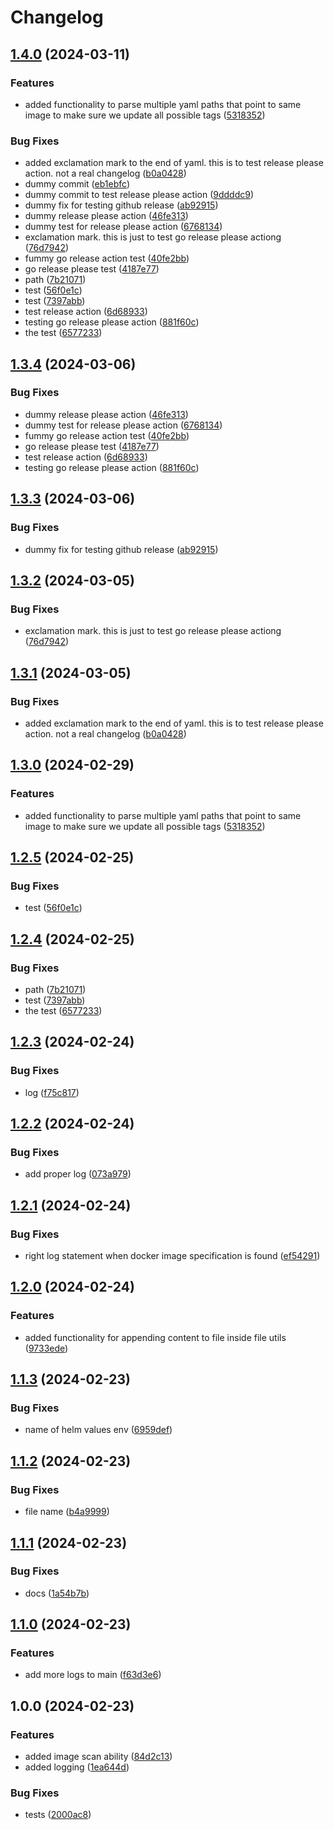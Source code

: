 # Changelog

## [1.4.0](https://github.com/unoplat/unoplat-ci-cd-scripts/compare/image-scan-v1.3.4...image-scan-v1.4.0) (2024-03-11)


### Features

* added functionality to parse multiple yaml paths that point to same image to make sure we update all possible tags ([5318352](https://github.com/unoplat/unoplat-ci-cd-scripts/commit/531835284cddd19ff7462170519a061ba711ce79))


### Bug Fixes

* added exclamation mark to the end of yaml. this is to test release please action. not a real changelog ([b0a0428](https://github.com/unoplat/unoplat-ci-cd-scripts/commit/b0a04280885f0d58e301563b9c1d4ee9cc8d6666))
* dummy commit ([eb1ebfc](https://github.com/unoplat/unoplat-ci-cd-scripts/commit/eb1ebfc4793e6d1175d86db29dc546aab5733552))
* dummy commit to test release please action ([9ddddc9](https://github.com/unoplat/unoplat-ci-cd-scripts/commit/9ddddc9e1950f84528447e62f28d8609322c3d27))
* dummy fix for testing github release ([ab92915](https://github.com/unoplat/unoplat-ci-cd-scripts/commit/ab929158cc084addef7311a1cd5185ecdb54cdc5))
* dummy release please action ([46fe313](https://github.com/unoplat/unoplat-ci-cd-scripts/commit/46fe31377e26ac32309226fe82f8339d4b39db71))
* dummy test for release please action ([6768134](https://github.com/unoplat/unoplat-ci-cd-scripts/commit/67681343e67cdd1048ec522c5e1f8d9a7c427081))
* exclamation mark. this is just to test go release please actiong ([76d7942](https://github.com/unoplat/unoplat-ci-cd-scripts/commit/76d7942f520f9fc3afa8e9abcddfd3e05a78b4cb))
* fummy go release action test ([40fe2bb](https://github.com/unoplat/unoplat-ci-cd-scripts/commit/40fe2bb384fecac92429b1e1d69628ad440fec7f))
* go release please test ([4187e77](https://github.com/unoplat/unoplat-ci-cd-scripts/commit/4187e7764a38fb6156e85a73172df0afa21314ac))
* path ([7b21071](https://github.com/unoplat/unoplat-ci-cd-scripts/commit/7b210713c0f1c51f22e4a2dc653ef28a21d56e56))
* test ([56f0e1c](https://github.com/unoplat/unoplat-ci-cd-scripts/commit/56f0e1c1b2b6ced2581aefab11cb7f5aaf509c74))
* test ([7397abb](https://github.com/unoplat/unoplat-ci-cd-scripts/commit/7397abb74fd6bc54e2dfe3297932aabfb3bdce60))
* test release action ([6d68933](https://github.com/unoplat/unoplat-ci-cd-scripts/commit/6d68933032cd9cf06a955cf61856956f98911360))
* testing go release please action ([881f60c](https://github.com/unoplat/unoplat-ci-cd-scripts/commit/881f60c4bdf2b51692650e004a6e78e22810f940))
* the test ([6577233](https://github.com/unoplat/unoplat-ci-cd-scripts/commit/657723311c937a8b447845de17e1b548ee2fd9b8))

## [1.3.4](https://github.com/unoplat/unoplat-ci-cd-scripts/compare/v1.3.3...v1.3.4) (2024-03-06)


### Bug Fixes

* dummy release please action ([46fe313](https://github.com/unoplat/unoplat-ci-cd-scripts/commit/46fe31377e26ac32309226fe82f8339d4b39db71))
* dummy test for release please action ([6768134](https://github.com/unoplat/unoplat-ci-cd-scripts/commit/67681343e67cdd1048ec522c5e1f8d9a7c427081))
* fummy go release action test ([40fe2bb](https://github.com/unoplat/unoplat-ci-cd-scripts/commit/40fe2bb384fecac92429b1e1d69628ad440fec7f))
* go release please test ([4187e77](https://github.com/unoplat/unoplat-ci-cd-scripts/commit/4187e7764a38fb6156e85a73172df0afa21314ac))
* test release action ([6d68933](https://github.com/unoplat/unoplat-ci-cd-scripts/commit/6d68933032cd9cf06a955cf61856956f98911360))
* testing go release please action ([881f60c](https://github.com/unoplat/unoplat-ci-cd-scripts/commit/881f60c4bdf2b51692650e004a6e78e22810f940))

## [1.3.3](https://github.com/unoplat/unoplat-ci-cd-scripts/compare/v1.3.2...v1.3.3) (2024-03-06)


### Bug Fixes

* dummy fix for testing github release ([ab92915](https://github.com/unoplat/unoplat-ci-cd-scripts/commit/ab929158cc084addef7311a1cd5185ecdb54cdc5))


## [1.3.2](https://github.com/unoplat/unoplat-ci-cd-scripts/compare/v1.3.1...v1.3.2) (2024-03-05)


### Bug Fixes

* exclamation mark. this is just to test go release please actiong ([76d7942](https://github.com/unoplat/unoplat-ci-cd-scripts/commit/76d7942f520f9fc3afa8e9abcddfd3e05a78b4cb))

## [1.3.1](https://github.com/unoplat/unoplat-ci-cd-scripts/compare/v1.3.0...v1.3.1) (2024-03-05)


### Bug Fixes

* added exclamation mark to the end of yaml. this is to test release please action. not a real changelog ([b0a0428](https://github.com/unoplat/unoplat-ci-cd-scripts/commit/b0a04280885f0d58e301563b9c1d4ee9cc8d6666))

## [1.3.0](https://github.com/unoplat/unoplat-ci-cd-scripts/compare/v1.2.5...v1.3.0) (2024-02-29)


### Features

* added functionality to parse multiple yaml paths that point to same image to make sure we update all possible tags ([5318352](https://github.com/unoplat/unoplat-ci-cd-scripts/commit/531835284cddd19ff7462170519a061ba711ce79))

## [1.2.5](https://github.com/unoplat/unoplat-ci-cd-scripts/compare/v1.2.4...v1.2.5) (2024-02-25)


### Bug Fixes

* test ([56f0e1c](https://github.com/unoplat/unoplat-ci-cd-scripts/commit/56f0e1c1b2b6ced2581aefab11cb7f5aaf509c74))

## [1.2.4](https://github.com/unoplat/unoplat-ci-cd-scripts/compare/v1.2.3...v1.2.4) (2024-02-25)


### Bug Fixes

* path ([7b21071](https://github.com/unoplat/unoplat-ci-cd-scripts/commit/7b210713c0f1c51f22e4a2dc653ef28a21d56e56))
* test ([7397abb](https://github.com/unoplat/unoplat-ci-cd-scripts/commit/7397abb74fd6bc54e2dfe3297932aabfb3bdce60))
* the test ([6577233](https://github.com/unoplat/unoplat-ci-cd-scripts/commit/657723311c937a8b447845de17e1b548ee2fd9b8))

## [1.2.3](https://github.com/unoplat/unoplat-ci-cd-scripts/compare/v1.2.2...v1.2.3) (2024-02-24)


### Bug Fixes

* log ([f75c817](https://github.com/unoplat/unoplat-ci-cd-scripts/commit/f75c81778777be8f2e3e7aeb21cc04c6ea512c0a))

## [1.2.2](https://github.com/unoplat/unoplat-ci-cd-scripts/compare/v1.2.1...v1.2.2) (2024-02-24)


### Bug Fixes

* add proper log ([073a979](https://github.com/unoplat/unoplat-ci-cd-scripts/commit/073a9796dcb781e98002a68934bcc1b0136844a2))

## [1.2.1](https://github.com/unoplat/unoplat-ci-cd-scripts/compare/v1.2.0...v1.2.1) (2024-02-24)


### Bug Fixes

* right log statement when docker image specification is found ([ef54291](https://github.com/unoplat/unoplat-ci-cd-scripts/commit/ef542910e5be6079876b91fe6c644e461a56508b))

## [1.2.0](https://github.com/unoplat/unoplat-ci-cd-scripts/compare/v1.1.3...v1.2.0) (2024-02-24)


### Features

* added functionality for appending content to file inside file utils ([9733ede](https://github.com/unoplat/unoplat-ci-cd-scripts/commit/9733edeea94abe0b23d7b3dd979b6206ae1ececf))

## [1.1.3](https://github.com/unoplat/unoplat-ci-cd-scripts/compare/v1.1.2...v1.1.3) (2024-02-23)


### Bug Fixes

* name of helm values env ([6959def](https://github.com/unoplat/unoplat-ci-cd-scripts/commit/6959def35ec1b77d0805e494e3a0a7da72580e36))

## [1.1.2](https://github.com/unoplat/unoplat-ci-cd-scripts/compare/v1.1.1...v1.1.2) (2024-02-23)


### Bug Fixes

* file name ([b4a9999](https://github.com/unoplat/unoplat-ci-cd-scripts/commit/b4a9999a77679bbca4e718facfacf979c7c5c918))

## [1.1.1](https://github.com/unoplat/unoplat-ci-cd-scripts/compare/v1.1.0...v1.1.1) (2024-02-23)


### Bug Fixes

* docs ([1a54b7b](https://github.com/unoplat/unoplat-ci-cd-scripts/commit/1a54b7b1f096c1dfdceab0aefef92bd0246ceffe))

## [1.1.0](https://github.com/unoplat/unoplat-ci-cd-scripts/compare/v1.0.0...v1.1.0) (2024-02-23)


### Features

* add more logs to main ([f63d3e6](https://github.com/unoplat/unoplat-ci-cd-scripts/commit/f63d3e61b8467450c9175cc9462ce25303826115))

## 1.0.0 (2024-02-23)


### Features

* added image scan ability ([84d2c13](https://github.com/unoplat/unoplat-ci-cd-scripts/commit/84d2c13cbc75ed25fa4552ccd4a6edb45793b637))
* added logging ([1ea644d](https://github.com/unoplat/unoplat-ci-cd-scripts/commit/1ea644dd720746af0287ee4442a12109423170db))


### Bug Fixes

* tests ([2000ac8](https://github.com/unoplat/unoplat-ci-cd-scripts/commit/2000ac8232fe7cc38f41babc5e4a221daa1d1a1d))
